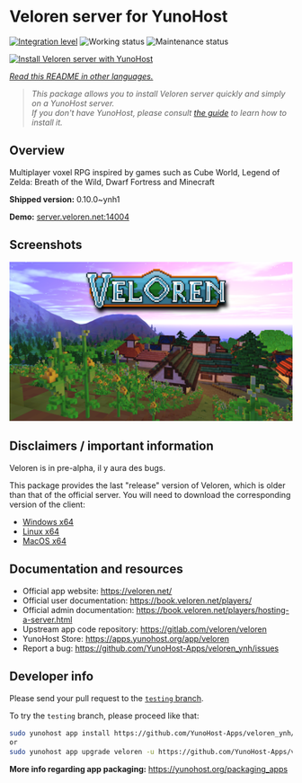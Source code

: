 <!--
N.B.: This README was automatically generated by <https://github.com/YunoHost/apps/tree/master/tools/readme_generator>
It shall NOT be edited by hand.
-->

# Veloren server for YunoHost

[![Integration level](https://dash.yunohost.org/integration/veloren.svg)](https://dash.yunohost.org/appci/app/veloren) ![Working status](https://ci-apps.yunohost.org/ci/badges/veloren.status.svg) ![Maintenance status](https://ci-apps.yunohost.org/ci/badges/veloren.maintain.svg)

[![Install Veloren server with YunoHost](https://install-app.yunohost.org/install-with-yunohost.svg)](https://install-app.yunohost.org/?app=veloren)

*[Read this README in other languages.](./ALL_README.md)*

> *This package allows you to install Veloren server quickly and simply on a YunoHost server.*  
> *If you don't have YunoHost, please consult [the guide](https://yunohost.org/install) to learn how to install it.*

## Overview

Multiplayer voxel RPG inspired by games such as Cube World, Legend of Zelda: Breath of the Wild, Dwarf Fortress and Minecraft

**Shipped version:** 0.10.0~ynh1

**Demo:** <server.veloren.net:14004>

## Screenshots

![Screenshot of Veloren server](./doc/screenshots/veloren.png)

## Disclaimers / important information

Veloren is in pre-alpha, il y aura des bugs.

This package provides the last "release" version of Veloren, which is older than that of the official server. You will need to download the corresponding version of the client:
 * [Windows x64](https://gitlab.com/veloren/veloren/-/jobs/artifacts/v0.10.0/download?job=windows)
 * [Linux x64](https://gitlab.com/veloren/veloren/-/jobs/artifacts/v0.10.0/download?job=linux)
 * [MacOS x64](https://gitlab.com/veloren/veloren/-/jobs/artifacts/v0.10.0/download?job=macos)

## Documentation and resources

- Official app website: <https://veloren.net/>
- Official user documentation: <https://book.veloren.net/players/>
- Official admin documentation: <https://book.veloren.net/players/hosting-a-server.html>
- Upstream app code repository: <https://gitlab.com/veloren/veloren>
- YunoHost Store: <https://apps.yunohost.org/app/veloren>
- Report a bug: <https://github.com/YunoHost-Apps/veloren_ynh/issues>

## Developer info

Please send your pull request to the [`testing` branch](https://github.com/YunoHost-Apps/veloren_ynh/tree/testing).

To try the `testing` branch, please proceed like that:

```bash
sudo yunohost app install https://github.com/YunoHost-Apps/veloren_ynh/tree/testing --debug
or
sudo yunohost app upgrade veloren -u https://github.com/YunoHost-Apps/veloren_ynh/tree/testing --debug
```

**More info regarding app packaging:** <https://yunohost.org/packaging_apps>
